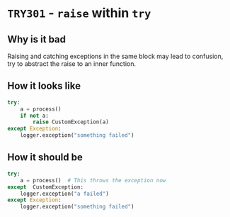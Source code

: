 # `TRY301` - `raise` within `try`

## Why is it bad

Raising and catching exceptions in the same block may lead to confusion,
try to abstract the raise to an inner function.

## How it looks like

```py
try:
    a = process()
    if not a:
        raise CustomException(a)
except Exception:
    logger.exception("something failed")
```

## How it should be

```py
try:
    a = process()  # This throws the exception now
except  CustomException:
    logger.exception("a failed")
except Exception:
    logger.exception("something failed")
```
